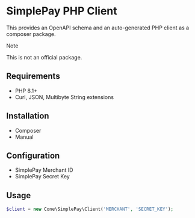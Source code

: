 # SimplePay PHP Client

This provides an OpenAPI schema and an auto-generated PHP client as a composer package.

> [!NOTE]
> This is not an official package.

## Requirements

- PHP 8.1+
- Curl, JSON, Multibyte String extensions

## Installation

- Composer
- Manual

## Configuration

- SimplePay Merchant ID
- SimplePay Secret Key

## Usage

```php
$client = new Cone\SimplePay\Client('MERCHANT', 'SECRET_KEY');
```
